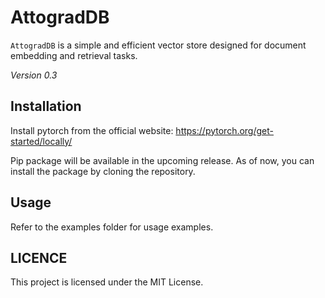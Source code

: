 # AttogradDB
`AttogradDB` is a simple and efficient vector store designed for document embedding and retrieval tasks. 

*Version 0.3*

## Installation

Install pytorch from the official website: https://pytorch.org/get-started/locally/

Pip package will be available in the upcoming release. As of now, you can install the package by cloning the repository.

## Usage

Refer to the examples folder for usage examples.

## LICENCE

This project is licensed under the MIT License.